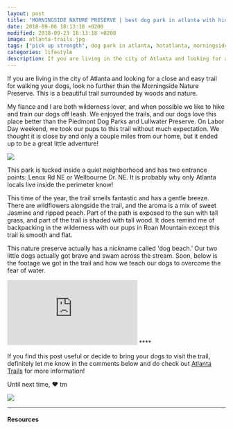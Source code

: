 ```yaml
---
layout: post
title: "MORNINGSIDE NATURE PRESERVE | best dog park in atlanta with hidden dog beach."
date: 2018-09-06 18:13:18 +0200
modified: 2018-09-23 18:13:18 +0200
image: atlanta-trails.jpg
tags: ["pick up strength", dog park in atlanta, hotatlanta, morningside nature preserve, dog beach in atlanta, best hiking trails for dogs in atlanta, thing to do in atlanta, things to explore in atlanta]
categories: lifestyle
description: If you are living in the city of Atlanta and looking for a close and easy trail for walking your dogs, look no further than the Morningside Nature Preserve. This is a beautiful trail surrounded by woods and nature. 
---
```

If you are living in the city of Atlanta and looking for a close and easy trail for walking your dogs, look no further than the Morningside Nature Preserve. This is a beautiful trail surrounded by woods and nature. 

My fiance and I are both wilderness lover, and when possible we like to hike and train our dogs off leash. We enjoyed the trails, and our dogs love this place better than the Piedmont Dog Parks and Lullwater Preserve. On Labor Day weekend, we took our pups to this trail without much expectation. We thought it is close by and only a couple miles from our home, but it ended up to be a great little adventure! 

![]({{site.baseurl}}/images/morningside-nature-preserve-dog-beach.png)

This park is tucked inside a quiet neighborhood and has two entrance points: Lenox Rd NE or Wellbourne Dr. NE. It is probably why only Atlanta locals live inside the perimeter know!

This time of the year, the trail smells fantastic and has a gentle breeze. There are wildflowers alongside the trail, and the aroma is a mix of sweet Jasmine and ripped peach. Part of the path is exposed to the sun with tall grass, and part of the trail is shaded with tall wood. It does remind me of backpacking in the wilderness with our pups in Roan Mountain except this trail is smooth and flat.

This nature preserve actually has a nickname called 'dog beach.’ Our two little dogs actually got brave and swam across the stream. Soon, below is the footage we got in the trail and how we teach our dogs to overcome the fear of water.

<iframe src="https://www.youtube.com/embed/8y9vMLkbrLM" frameborder="0" allowfullscreen></iframe>
****

If you find this post useful or decide to bring your dogs to visit the trail, definitely let me know in the comments below and do check out [Atlanta Trails][atltrail] for more information! 

Until next time,
❤ tm

![]({{site.baseurl}}/images/dog-beach-atlanta.png)


***

#### Resources

[atltrail]: https://www.atlantatrails.com/hiking-trails/morningside-nature-preserve-atlanta-walking-and-running-trails/
